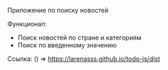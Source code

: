 Приложение по поиску новостей

Функционал:
  * Поиск новостей по стране и категориям
  * Поиск по введенному значению

Ссылка: () => https://larenasss.github.io/todo-js/dist